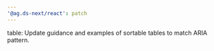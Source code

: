 ```yaml
---
'@ag.ds-next/react': patch
---
```


table: Update guidance and examples of sortable tables to match ARIA pattern.
